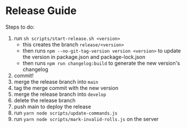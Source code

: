 # Release Guide

Steps to do:

1. run `sh scripts/start-release.sh <version>`
    * this creates the branch `release/<version>`
    * then runs `npm --no-git-tag-version version <version>` to update the version in package.json and package-lock.json
    * then runs `npm run changelog:build` to generate the new version's changelog
2. commit!
3. merge the release branch into `main`
4. tag the merge commit with the new version
5. merge the release branch into `develop`
6. delete the release branch
7. push main to deploy the release
8. run `yarn node scripts/update-commands.js`
9. run `yarn node scripts/mark-invalid-rolls.js` on the server
